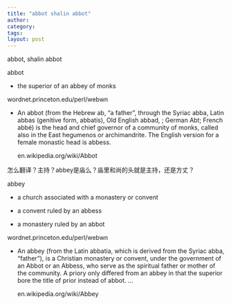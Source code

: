 ```yaml
---
title: "abbot shalin abbot"
author:
category: 
tags: 
layout: post
---
```

abbot, shalin abbot

abbot

+ the superior of an abbey of monks

wordnet.princeton.edu/perl/webwn

<ul>

<li>An abbot (from the Hebrew ab, “a father”, through the Syriac abba, Latin abbas (genitive form, abbatis), Old English abbad, ; German Abt; French abbé) is the head and chief governor of a community of monks, called also in the East hegumenos or archimandrite. The English version for a female monastic head is abbess.

en.wikipedia.org/wiki/Abbot</li>

</ul>

怎么翻译？主持？abbey是庙么？庙里和尚的头就是主持，还是方丈？

abbey

+ a church associated with a monastery or convent

+ a convent ruled by an abbess

+ a monastery ruled by an abbot

wordnet.princeton.edu/perl/webwn

<ul>

<li>An abbey (from the Latin abbatia, which is derived from the Syriac abba, “father”), is a Christian monastery or convent, under the government of an Abbot or an Abbess, who serve as the spiritual father or mother of the community. A priory only differed from an abbey in that the superior bore the title of prior instead of abbot. …

en.wikipedia.org/wiki/Abbey</li>

</ul>

